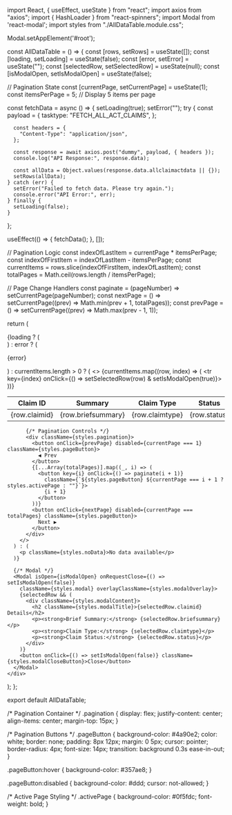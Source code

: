 import React, { useEffect, useState } from "react";
import axios from "axios";
import { HashLoader } from "react-spinners";
import Modal from 'react-modal';
import styles from "./AllDataTable.module.css";

Modal.setAppElement('#root');

const AllDataTable = () => {
  const [rows, setRows] = useState([]);
  const [loading, setLoading] = useState(false);
  const [error, setError] = useState("");
  const [selectedRow, setSelectedRow] = useState(null);
  const [isModalOpen, setIsModalOpen] = useState(false);

  // Pagination State
  const [currentPage, setCurrentPage] = useState(1);
  const itemsPerPage = 5; // Display 5 items per page

  const fetchData = async () => {
    setLoading(true);
    setError("");
    try {
      const payload = {
        tasktype: "FETCH_ALL_ACT_CLAIMS",
      };

      const headers = {
        "Content-Type": "application/json",
      };

      const response = await axios.post("dummy", payload, { headers });
      console.log("API Response:", response.data);

      const allData = Object.values(response.data.allclaimactdata || {});
      setRows(allData);
    } catch (err) {
      setError("Failed to fetch data. Please try again.");
      console.error("API Error:", err);
    } finally {
      setLoading(false);
    }
  };

  useEffect(() => {
    fetchData();
  }, []);

  // Pagination Logic
  const indexOfLastItem = currentPage * itemsPerPage;
  const indexOfFirstItem = indexOfLastItem - itemsPerPage;
  const currentItems = rows.slice(indexOfFirstItem, indexOfLastItem);
  const totalPages = Math.ceil(rows.length / itemsPerPage);

  // Page Change Handlers
  const paginate = (pageNumber) => setCurrentPage(pageNumber);
  const nextPage = () => setCurrentPage((prev) => Math.min(prev + 1, totalPages));
  const prevPage = () => setCurrentPage((prev) => Math.max(prev - 1, 1));

  return (
    <div className={styles.tableContainer}>
      {loading ? (
        <div className={styles.spinnerContainer}>
          <HashLoader color="#0f5fdc" size={40} />
        </div>
      ) : error ? (
        <p className={styles.error}>{error}</p>
      ) : currentItems.length > 0 ? (
        <>
          <table className={styles.table}>
            <thead>
              <tr>
                <th>Claim ID</th>
                <th>Summary</th>
                <th>Claim Type</th>
                <th>Status</th>
              </tr>
            </thead>
            <tbody>
              {currentItems.map((row, index) => (
                <tr key={index} onClick={() => setSelectedRow(row) & setIsModalOpen(true)}>
                  <td className={styles.clickable}>{row.claimid}</td>
                  <td>{row.briefsummary}</td>
                  <td>{row.claimtype}</td>
                  <td>{row.status}</td>
                </tr>
              ))}
            </tbody>
          </table>

          {/* Pagination Controls */}
          <div className={styles.pagination}>
            <button onClick={prevPage} disabled={currentPage === 1} className={styles.pageButton}>
              ◀ Prev
            </button>
            {[...Array(totalPages)].map((_, i) => (
              <button key={i} onClick={() => paginate(i + 1)}
                className={`${styles.pageButton} ${currentPage === i + 1 ? styles.activePage : ""}`}>
                {i + 1}
              </button>
            ))}
            <button onClick={nextPage} disabled={currentPage === totalPages} className={styles.pageButton}>
              Next ▶
            </button>
          </div>
        </>
      ) : (
        <p className={styles.noData}>No data available</p>
      )}

      {/* Modal */}
      <Modal isOpen={isModalOpen} onRequestClose={() => setIsModalOpen(false)}
        className={styles.modal} overlayClassName={styles.modalOverlay}>
        {selectedRow && (
          <div className={styles.modalContent}>
            <h2 className={styles.modalTitle}>{selectedRow.claimid} Details</h2>
            <p><strong>Brief Summary:</strong> {selectedRow.briefsummary}</p>
            <p><strong>Claim Type:</strong> {selectedRow.claimtype}</p>
            <p><strong>Claim Status:</strong> {selectedRow.status}</p>
          </div>
        )}
        <button onClick={() => setIsModalOpen(false)} className={styles.modalCloseButton}>Close</button>
      </Modal>
    </div>
  );
};

export default AllDataTable;


/* Pagination Container */
.pagination {
  display: flex;
  justify-content: center;
  align-items: center;
  margin-top: 15px;
}

/* Pagination Buttons */
.pageButton {
  background-color: #4a90e2;
  color: white;
  border: none;
  padding: 8px 12px;
  margin: 0 5px;
  cursor: pointer;
  border-radius: 4px;
  font-size: 14px;
  transition: background 0.3s ease-in-out;
}

.pageButton:hover {
  background-color: #357ae8;
}

.pageButton:disabled {
  background-color: #ddd;
  cursor: not-allowed;
}

/* Active Page Styling */
.activePage {
  background-color: #0f5fdc;
  font-weight: bold;
}
